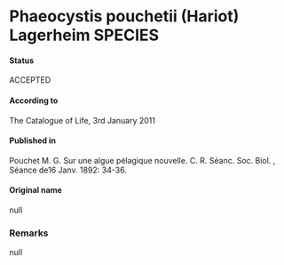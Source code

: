 Phaeocystis pouchetii (Hariot) Lagerheim SPECIES
=======

#### Status
ACCEPTED

#### According to
The Catalogue of Life, 3rd January 2011

#### Published in
Pouchet M. G. Sur une algue pélagique nouvelle. C. R. Séanc. Soc. Biol. , Séance de16 Janv. 1892: 34-36.

#### Original name
null

### Remarks
null